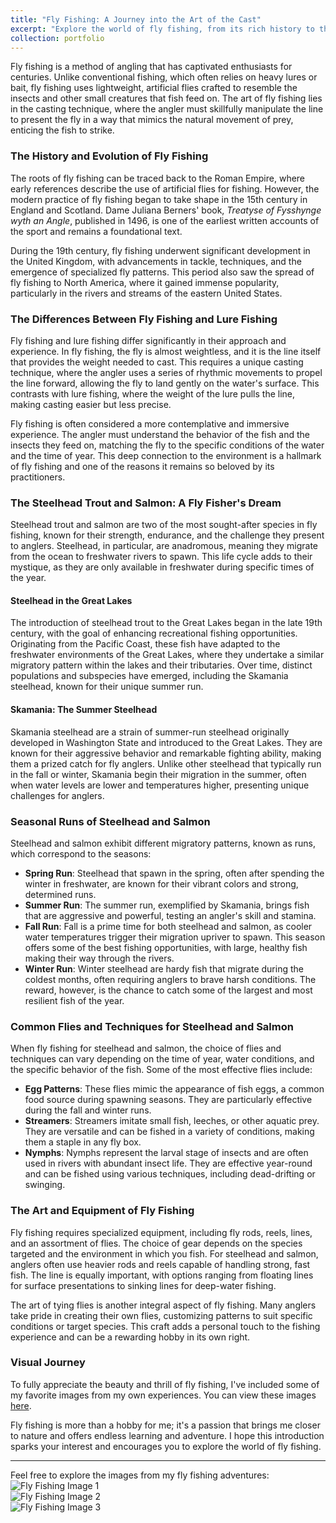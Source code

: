 ```yaml
---
title: "Fly Fishing: A Journey into the Art of the Cast"
excerpt: "Explore the world of fly fishing, from its rich history to the thrill of catching steelhead trout and salmon.<br/><img src='/images/500x300.png'>"
collection: portfolio
---
```


Fly fishing is a method of angling that has captivated enthusiasts for centuries. Unlike conventional fishing, which often relies on heavy lures or bait, fly fishing uses lightweight, artificial flies crafted to resemble the insects and other small creatures that fish feed on. The art of fly fishing lies in the casting technique, where the angler must skillfully manipulate the line to present the fly in a way that mimics the natural movement of prey, enticing the fish to strike.

### The History and Evolution of Fly Fishing

The roots of fly fishing can be traced back to the Roman Empire, where early references describe the use of artificial flies for fishing. However, the modern practice of fly fishing began to take shape in the 15th century in England and Scotland. Dame Juliana Berners' book, *Treatyse of Fysshynge wyth an Angle*, published in 1496, is one of the earliest written accounts of the sport and remains a foundational text.

During the 19th century, fly fishing underwent significant development in the United Kingdom, with advancements in tackle, techniques, and the emergence of specialized fly patterns. This period also saw the spread of fly fishing to North America, where it gained immense popularity, particularly in the rivers and streams of the eastern United States.

### The Differences Between Fly Fishing and Lure Fishing

Fly fishing and lure fishing differ significantly in their approach and experience. In fly fishing, the fly is almost weightless, and it is the line itself that provides the weight needed to cast. This requires a unique casting technique, where the angler uses a series of rhythmic movements to propel the line forward, allowing the fly to land gently on the water's surface. This contrasts with lure fishing, where the weight of the lure pulls the line, making casting easier but less precise.

Fly fishing is often considered a more contemplative and immersive experience. The angler must understand the behavior of the fish and the insects they feed on, matching the fly to the specific conditions of the water and the time of year. This deep connection to the environment is a hallmark of fly fishing and one of the reasons it remains so beloved by its practitioners.

### The Steelhead Trout and Salmon: A Fly Fisher's Dream

Steelhead trout and salmon are two of the most sought-after species in fly fishing, known for their strength, endurance, and the challenge they present to anglers. Steelhead, in particular, are anadromous, meaning they migrate from the ocean to freshwater rivers to spawn. This life cycle adds to their mystique, as they are only available in freshwater during specific times of the year.

#### Steelhead in the Great Lakes

The introduction of steelhead trout to the Great Lakes began in the late 19th century, with the goal of enhancing recreational fishing opportunities. Originating from the Pacific Coast, these fish have adapted to the freshwater environments of the Great Lakes, where they undertake a similar migratory pattern within the lakes and their tributaries. Over time, distinct populations and subspecies have emerged, including the Skamania steelhead, known for their unique summer run.

#### Skamania: The Summer Steelhead

Skamania steelhead are a strain of summer-run steelhead originally developed in Washington State and introduced to the Great Lakes. They are known for their aggressive behavior and remarkable fighting ability, making them a prized catch for fly anglers. Unlike other steelhead that typically run in the fall or winter, Skamania begin their migration in the summer, often when water levels are lower and temperatures higher, presenting unique challenges for anglers.

### Seasonal Runs of Steelhead and Salmon

Steelhead and salmon exhibit different migratory patterns, known as runs, which correspond to the seasons:
- **Spring Run**: Steelhead that spawn in the spring, often after spending the winter in freshwater, are known for their vibrant colors and strong, determined runs.
- **Summer Run**: The summer run, exemplified by Skamania, brings fish that are aggressive and powerful, testing an angler's skill and stamina.
- **Fall Run**: Fall is a prime time for both steelhead and salmon, as cooler water temperatures trigger their migration upriver to spawn. This season offers some of the best fishing opportunities, with large, healthy fish making their way through the rivers.
- **Winter Run**: Winter steelhead are hardy fish that migrate during the coldest months, often requiring anglers to brave harsh conditions. The reward, however, is the chance to catch some of the largest and most resilient fish of the year.

### Common Flies and Techniques for Steelhead and Salmon

When fly fishing for steelhead and salmon, the choice of flies and techniques can vary depending on the time of year, water conditions, and the specific behavior of the fish. Some of the most effective flies include:
- **Egg Patterns**: These flies mimic the appearance of fish eggs, a common food source during spawning seasons. They are particularly effective during the fall and winter runs.
- **Streamers**: Streamers imitate small fish, leeches, or other aquatic prey. They are versatile and can be fished in a variety of conditions, making them a staple in any fly box.
- **Nymphs**: Nymphs represent the larval stage of insects and are often used in rivers with abundant insect life. They are effective year-round and can be fished using various techniques, including dead-drifting or swinging.

### The Art and Equipment of Fly Fishing

Fly fishing requires specialized equipment, including fly rods, reels, lines, and an assortment of flies. The choice of gear depends on the species targeted and the environment in which you fish. For steelhead and salmon, anglers often use heavier rods and reels capable of handling strong, fast fish. The line is equally important, with options ranging from floating lines for surface presentations to sinking lines for deep-water fishing.

The art of tying flies is another integral aspect of fly fishing. Many anglers take pride in creating their own flies, customizing patterns to suit specific conditions or target species. This craft adds a personal touch to the fishing experience and can be a rewarding hobby in its own right.

### Visual Journey

To fully appreciate the beauty and thrill of fly fishing, I've included some of my favorite images from my own experiences. You can view these images [here](http://academicpages.github.io/images).

Fly fishing is more than a hobby for me; it's a passion that brings me closer to nature and offers endless learning and adventure. I hope this introduction sparks your interest and encourages you to explore the world of fly fishing.

---

Feel free to explore the images from my fly fishing adventures:  
![Fly Fishing Image 1](http://academicpages.github.io/images/steelhead1.png)  
![Fly Fishing Image 2](http://academicpages.github.io/images/steelhead2.png)  
![Fly Fishing Image 3](http://academicpages.github.io/images/steelhead3.png)
